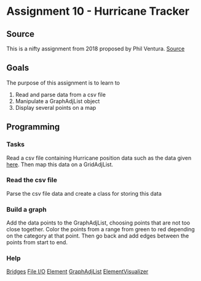 Assignment 10 - Hurricane Tracker
===========================
Source
------

This is a nifty assignment from 2018 proposed by Phil Ventura.
[Source](http://nifty.stanford.edu/2018/ventura-hurricane-tracker/nifty-hurricanes.html)

Goals
-----
The purpose of this assignment is to learn to
1. Read and parse data from a csv file
2. Manipulate a GraphAdjList object
3. Display several points on a map

Programming
-----------
### Tasks
Read a csv file containing Hurricane position data such as the data given [here](https://www.wunderground.com/hurricane/atlantic/2017/hurricane-irma). Then map this data on a GridAdjList.
### Read the csv file
Parse the csv file data and create a class for storing this data
### Build a graph
Add the data points to the GraphAdjList, choosing points that are not too close together. Color the points from a range from green to red depending on the category at that point. Then go back and add edges between the points from start to end.
### Help
[Bridges](http://bridgesuncc.github.io/doc/cxx-api/current/html/classbridges_1_1_bridges.html)
[File I/O](http://www.cplusplus.com/doc/tutorial/files/)
[Element](http://bridgesuncc.github.io/doc/cxx-api/current/html/classbridges_1_1_element.html)
[GraphAdjList](http://bridgesuncc.github.io/doc/cxx-api/current/html/classbridges_1_1_graph_adj_list.html)
[ElementVisualizer](http://bridgesuncc.github.io/doc/cxx-api/current/html/classbridges_1_1_element_visualizer.html)
